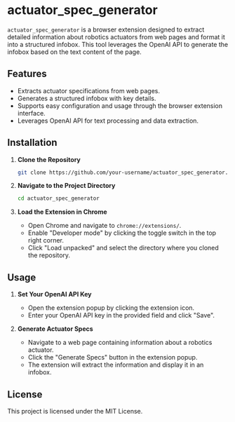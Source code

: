# actuator_spec_generator

`actuator_spec_generator` is a browser extension designed to extract detailed information about robotics actuators from web pages and format it into a structured infobox. This tool leverages the OpenAI API to generate the infobox based on the text content of the page.

## Features

- Extracts actuator specifications from web pages.
- Generates a structured infobox with key details.
- Supports easy configuration and usage through the browser extension interface.
- Leverages OpenAI API for text processing and data extraction.

## Installation

1. **Clone the Repository**
    ```bash
    git clone https://github.com/your-username/actuator_spec_generator.git
    ```

2. **Navigate to the Project Directory**
    ```bash
    cd actuator_spec_generator
    ```

3. **Load the Extension in Chrome**
    - Open Chrome and navigate to `chrome://extensions/`.
    - Enable "Developer mode" by clicking the toggle switch in the top right corner.
    - Click "Load unpacked" and select the directory where you cloned the repository.

## Usage

1. **Set Your OpenAI API Key**
    - Open the extension popup by clicking the extension icon.
    - Enter your OpenAI API key in the provided field and click "Save".

2. **Generate Actuator Specs**
    - Navigate to a web page containing information about a robotics actuator.
    - Click the "Generate Specs" button in the extension popup.
    - The extension will extract the information and display it in an infobox.


## License

This project is licensed under the MIT License.
